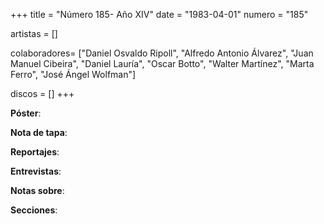 +++
title = "Número 185- Año XIV"
date = "1983-04-01"
numero = "185"

artistas = []

colaboradores= ["Daniel Osvaldo Ripoll", "Alfredo Antonio Álvarez", "Juan Manuel Cibeira", "Daniel Lauría", "Oscar Botto", "Walter Martínez", "Marta Ferro", "José Ángel Wolfman"]

discos = []
+++

**Póster**: 

**Nota de tapa**: 

**Reportajes**: 

**Entrevistas**: 

**Notas sobre**:

**Secciones**:
